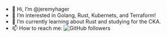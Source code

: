 - 👋 Hi, I’m @jeremyhager
- 👀 I’m interested in Golang, Rust, Kubernets, and Terraform!
- 🌱 I’m currently learning about Rust and studying for the CKA.
- 📫 How to reach me:
![GitHub followers](https://img.shields.io/github/followers/jeremyhager?label=Follow%20me&style=plastic)

